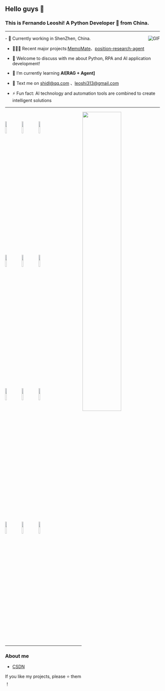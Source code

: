 ## Hello guys 👋
### This is Fernando Leoshi! A Python Developer 🚀 from China.



---

<img align="right" alt="GIF" src="https://media.giphy.com/media/MC6eSuC3yypCU/giphy.gif" />
- 🌱 Currently working in ShenZhen, China.

- 👨🏽‍💻 Recent major projects:[MemoMate](https://github.com/memo-mate/MemoMate/tree/master)、[position-research-agent](https://github.com/ShiDuLin/position-research-agent)

- 💬 Welcome to discuss with me about Python, RPA and AI application development!

- 🤔  I’m currently learning **AI[RAG + Agent]**

- 💬 Text me on [shidl@qq.com](mailto:shidl@qq.com) 、[leoshi313@gmail.com](leoshi313@gmail.com)

- ⚡ Fun fact: AI technology and automation tools are combined to create intelligent solutions

---

<p>

    <img width="50%" align="right" src="https://github-readme-stats.vercel.app/api?username=ShiDuLin&show_icons=true&hide_border=true" />

  

<code><img width="10%" src="https://img.shields.io/badge/-Python-3776AB?style=for-the-badge&logo=python&logoColor=white"></code>
<code><img width="10%" src="https://img.shields.io/badge/-FastAPI-009688?style=for-the-badge&logo=fastapi&logoColor=white"></code>
<code><img width="10%" src="https://img.shields.io/badge/-Flask-000000?style=for-the-badge&logo=flask&logoColor=white"></code>

<br />

<code><img width="10%" src="https://img.shields.io/badge/-MySQL-4479A1?style=for-the-badge&logo=mysql&logoColor=white"></code>
<code><img width="10%" src="https://img.shields.io/badge/-Redis-DC382D?style=for-the-badge&logo=redis&logoColor=white"></code>
<code><img width="10%" src="https://img.shields.io/badge/-Docker-2496ED?style=for-the-badge&logo=docker&logoColor=white"></code>

<br />

<code><img width="10%" src="https://img.shields.io/badge/-Selenium-43B02A?style=for-the-badge&logo=selenium&logoColor=white"></code>
<code><img width="10%" src="https://img.shields.io/badge/-Pandas-150458?style=for-the-badge&logo=pandas&logoColor=white"></code>
<code><img width="10%" src="https://img.shields.io/badge/-OpenCV-5C3EE8?style=for-the-badge&logo=opencv&logoColor=white"></code>

<br />

<code><img width="10%" src="https://img.shields.io/badge/-LangChain-3178C6?style=for-the-badge&logo=chainlink&logoColor=white"></code>
<code><img width="10%" src="https://img.shields.io/badge/-RAG-FF6F00?style=for-the-badge&logo=ai&logoColor=white"></code>
<code><img width="10%" src="https://img.shields.io/badge/-Qdrant-FF4F8B?style=for-the-badge&logo=vector&logoColor=white"></code>
</p>

---
### About me
- [CSDN](https://zhousiwei.blog.csdn.net/)

<p dir="auto">If you like my projects, please ⭐ them ！</p>
